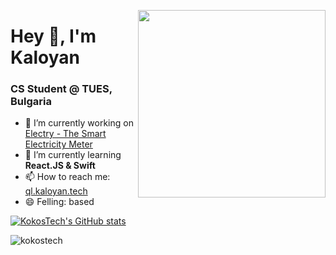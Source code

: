 <img align="right" width=300 src="https://ql.kaloyan.tech/assets/img/mepc.png" /> </p>

# Hey 👋, I'm Kaloyan
### CS Student @ TUES, Bulgaria

- 🔭 I’m currently working on [Electry - The Smart Electricity Meter](https://github.com/C-Min-Min)
- 🌱 I’m currently learning **React.JS & Swift**
- 📫 How to reach me: [ql.kaloyan.tech](https://ql.kaloyan.tech)
- 😄 Felling: based

[![KokosTech's GitHub stats](https://github-readme-stats.vercel.app/api?username=kokostech&?count_private=true&show_icons=true&theme=dark)](https://github.com/anuraghazra/github-readme-stats)
<p align="left"> <img src="https://komarev.com/ghpvc/?username=kokostech" alt="kokostech" /> </p>

<!--
**KokosTech/KokosTech** is a ✨ _special_ ✨ repository because its `README.md` (this file) appears on your GitHub profile.

Here are some ideas to get you started:

- 🔭 I’m currently working on ...
- 🌱 I’m currently learning ...
- 👯 I’m looking to collaborate on ...
- 🤔 I’m looking for help with ...
- 💬 Ask me about ...
- 📫 How to reach me: ...
- 😄 Pronouns: ...
- ⚡ Fun fact: ...
-->
